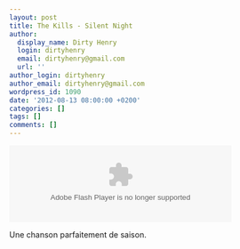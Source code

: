 ```yaml
---
layout: post
title: The Kills - Silent Night
author:
  display_name: Dirty Henry
  login: dirtyhenry
  email: dirtyhenry@gmail.com
  url: ''
author_login: dirtyhenry
author_email: dirtyhenry@gmail.com
wordpress_id: 1090
date: '2012-08-13 08:00:00 +0200'
categories: []
tags: []
comments: []
---
```

<object width="400" height="138"><param name="movie" value="http://www.bbc.co.uk/emp/external/player.swf"></param><param name="allowFullScreen" value="true"></param><param name="allowScriptAccess" value="always"></param><param name="FlashVars" value="config_settings_showUpdatedInFooter=true&config_settings_showPopoutCta=false&config_settings_showPopoutButton=false&config_plugin_autoResumePlugin_recentlyPlayed=false&config_settings_suppressRelatedLinks=true&config_settings_skin=silver&config=http%3A%2F%2Fwww%2Ebbc%2Eco%2Euk%2Femp%2Fiplayer%2Fconfig%2Exml&playlist=http%3A%2F%2Fwww%2Ebbc%2Eco%2Euk%2F6music%2Femp%2Fxml%2Fshows%2Flauren%5Flaverne%2Faudio%2Fkills%5Ffestivempfree%2Exml&config_settings_displayMode=audio&config_settings_showFooter=true&"></param><embed src="http://www.bbc.co.uk/emp/external/player.swf" type="application/x-shockwave-flash" allowfullscreen="true" allowScriptAccess="always" width="400" height="138" FlashVars="config_settings_showUpdatedInFooter=true&config_settings_showPopoutCta=false&config_settings_showPopoutButton=false&config_plugin_autoResumePlugin_recentlyPlayed=false&config_settings_suppressRelatedLinks=true&config_settings_skin=silver&config=http%3A%2F%2Fwww%2Ebbc%2Eco%2Euk%2Femp%2Fiplayer%2Fconfig%2Exml&playlist=http%3A%2F%2Fwww%2Ebbc%2Eco%2Euk%2F6music%2Femp%2Fxml%2Fshows%2Flauren%5Flaverne%2Faudio%2Fkills%5Ffestivempfree%2Exml&config_settings_displayMode=audio&config_settings_showFooter=true&"></embed></object>

Une chanson parfaitement de saison.
